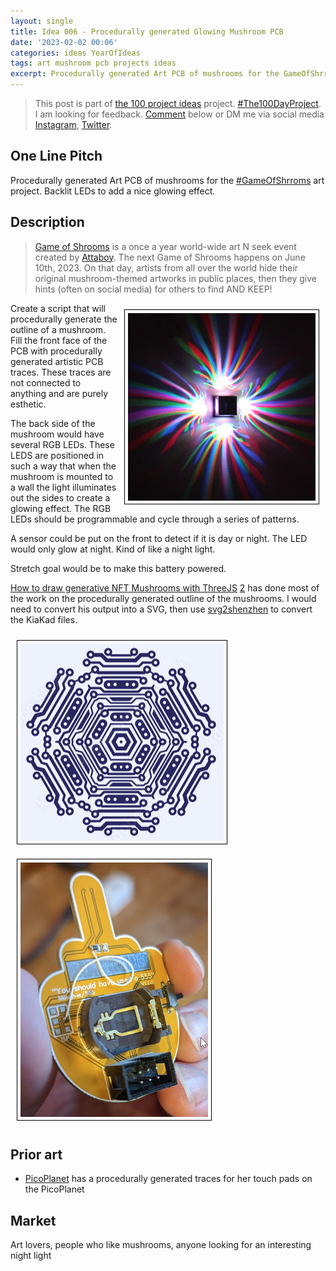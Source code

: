 ```yaml
---
layout: single
title: Idea 006 - Procedurally generated Glowing Mushroom PCB
date: '2023-02-02 00:06'
categories: ideas YearOfIdeas
tags: art mushroom pcb projects ideas
excerpt: Procedurally generated Art PCB of mushrooms for the GameOfShrroms art project. Backlit LEDs to add a nice glowing effect.
---
```


> This post is part of [the 100 project ideas](/projects/2023-100-ideas/) project. [#The100DayProject](https://www.the100dayproject.org/). I am looking for feedback. <a href='#utterances-comments'>Comment</a> below or DM me via social media <a href="https://instagram.com/funvill" rel="nofollow noopener noreferrer"><i class="fab fa-fw fa-instagram" aria-hidden="true"></i><span class="label">Instagram</span></a>, <a href="https://twitter.com/funvill" rel="nofollow noopener noreferrer"><i class="fab fa-fw fa-twitter" aria-hidden="true"></i><span class="label">Twitter</span></a>.

## One Line Pitch

Procedurally generated Art PCB of mushrooms for the [#GameOfShrroms](https://yumfactory.com/gameofshrooms/) art project. Backlit LEDs to add a nice glowing effect.

## Description

> [Game of Shrooms](https://yumfactory.com/gameofshrooms/) is a once a year world-wide art N seek event created by [Attaboy](https://yumfactory.com/). The next Game of Shrooms happens on June 10th, 2023. On that day, artists from all over the world hide their original mushroom-themed artworks in public places, then they give hints (often on social media) for others to find AND KEEP!

<img src="/public/uploads/2023/edge_glow.png" alt="edge_glow" style="float: right; margin: 10px; border: 1px solid black; padding: 5px"/> Create a script that will procedurally generate the outline of a mushroom. Fill the front face of the PCB with procedurally generated artistic PCB traces. These traces are not connected to anything and are purely esthetic.  

The back side of the mushroom would have several RGB LEDs. These LEDS are positioned in such a way that when the mushroom is mounted to a wall the light illuminates out the sides to create a glowing effect. The RGB LEDs should be programmable and cycle through a series of patterns.

A sensor could be put on the front to detect if it is day or night. The LED would only glow at night. Kind of like a night light.

Stretch goal would be to make this battery powered.

[How to draw generative NFT Mushrooms with ThreeJS](https://hackernoon.com/how-to-draw-generative-nft-mushrooms-with-threejs) [2](https://ferluht.github.io/2022/02/16/generative-mushrooms.html) has done most of the work on the procedurally generated outline of the mushrooms. I would need to convert his output into a SVG, then use [svg2shenzhen](https://github.com/badgeek/svg2shenzhen) to convert the KiaKad files.

<img src="/public/uploads/2023/art_pcb_traces.png" alt="art_pcb_traces" style="margin: 10px; border: 1px solid black; padding: 5px"/>
<img src="/public/uploads/2023/battery_connector.png" alt="battery_connector" style="margin: 10px; border: 1px solid black; padding: 5px"/>

## Prior art

- [PicoPlanet](https://www.tindie.com/products/bleeptrack/picoplanet/) has a procedurally generated traces for her touch pads on the PicoPlanet

## Market

Art lovers, people who like mushrooms, anyone looking for an interesting night light